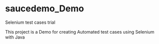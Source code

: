 # saucedemo_Demo
Selenium test cases trial 

This project is a Demo for creating Automated test cases using Selenium with Java
